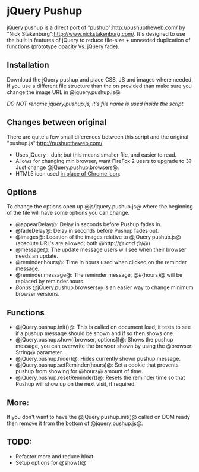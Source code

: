 # jQuery Pushup

jQuery pushup is a direct port of "pushup":http://pushuptheweb.com/ by "Nick Stakenburg":http://www.nickstakenburg.com/. It's designed to use the built in features of jQuery to reduce file-size + unneeded duplication of functions (prototype opacity Vs. jQuery fade). 

## Installation

Download the jQuery pushup and place CSS, JS and images where needed. If you use a different file structure than the on provided than make sure you change the image URL in @jquery.pushup.js@.

*DO _NOT_ rename jquery.pushup.js, it's file name is used inside the script.*

## Changes between original

There are quite a few small diferences between this script and the original "pushup.js":http://pushuptheweb.com/

* Uses jQuery - duh; but this means smaller file, and easier to read.
* Allows for changing min browser, want FireFox 2 uesrs to upgrade to 3? Just change @jQuery.pushup.browsers@.
* HTML5 icon used [in place of Chrome icon](http://productforums.google.com/forum/#!topic/chrome/z70dwMeGCg4).

## Options

To change the options open up @js/jquery.pushup.js@ where the beginning of the file will have some options you can change.

* @appearDelay@: Delay in seconds before Pushup fades in.
* @fadeDelay@: Delay in seconds before Pushup fades out.
* @images@: Location of the images relative to @jQuery.pushup.js@ (absolute URL's are allowed; both @http://@ _and_ @/@)
* @message@: The update message users will see when their browser needs an update.
* @reminder.hours@: Time in hours used when clicked on the reminder message.
* @reminder.message@: The reminder message, @#{hours}@ will be replaced by reminder.hours.
* *Bonus* @jQuery.pushup.browsers@ is an easier way to change minimum browser versions.

## Functions

* @jQuery.pushup.init()@: This is called on document load, it tests to see if a pushup message should be shown and if so then shows one.
* @jQuery.pushup.show([browser, options])@: Shows the pushup message, you can overwrite the browser shown by using the @browser: String@ parameter.
* @jQuery.pushup.hide()@: Hides currently shown pushup message.
* @jQuery.pushup.setReminder(hours)@: Set a cookie that prevents pushup from showing for @hours@ amount of time.
* @jQuery.pushup.resetReminder()@: Resets the reminder time so that Pushup will show up on the next visit, if required.

## More:

If you don't want to have the @jQuery.pushup.init()@ called on DOM ready then remove it from the bottom of @jquery.pushup.js@.

## TODO:

 * Refactor more and reduce bloat.
 * Setup options for @show()@